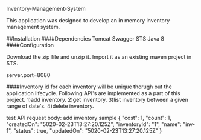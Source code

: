 Inventory-Management-System


This application was designed to develop an in memory inventory management system.

##Installation
####Dependencies
Tomcat
Swagger
STS
Java 8
####Configuration


Download the zip file and unzip it. Import it as an existing maven project in STS.

server.port=8080

####Inventory id for each inventory will be unique thorugh out the application lifecycle.
Following API's are implemented as a part of this project.
1)add inventory.
2)get inventory.
3)list inventory between a given range of date's.
4)delete inventory.

test API request body: 
add inventory sample
              {
                "cost": 1,
                "count": 1,
                "createdOn": "5020-02-23T13:27:20.125Z",
                "inventoryId": "1",
                "name": "inv-1",
                "status": true,
                "updatedOn": "5020-02-23T13:27:20.125Z"
              }
